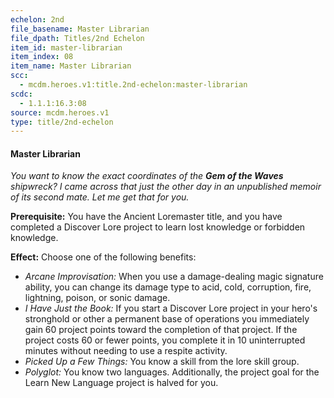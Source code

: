 ```yaml
---
echelon: 2nd
file_basename: Master Librarian
file_dpath: Titles/2nd Echelon
item_id: master-librarian
item_index: 08
item_name: Master Librarian
scc:
  - mcdm.heroes.v1:title.2nd-echelon:master-librarian
scdc:
  - 1.1.1:16.3:08
source: mcdm.heroes.v1
type: title/2nd-echelon
---
```


#### Master Librarian

*You want to know the exact coordinates of the **Gem of the Waves** shipwreck? I came across that just the other day in an unpublished memoir of its second mate. Let me get that for you.*

**Prerequisite:** You have the Ancient Loremaster title, and you have completed a Discover Lore project to learn lost knowledge or forbidden knowledge.

**Effect:** Choose one of the following benefits:

- *Arcane Improvisation:* When you use a damage-dealing magic signature ability, you can change its damage type to acid, cold, corruption, fire, lightning, poison, or sonic damage.
- *I Have Just the Book:* If you start a Discover Lore project in your hero's stronghold or other a permanent base of operations you immediately gain 60 project points toward the completion of that project. If the project costs 60 or fewer points, you complete it in 10 uninterrupted minutes without needing to use a respite activity.
- *Picked Up a Few Things:* You know a skill from the lore skill group.
- *Polyglot:* You know two languages. Additionally, the project goal for the Learn New Language project is halved for you.
